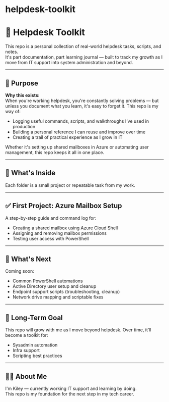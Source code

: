 # helpdesk-toolkit
# 💼 Helpdesk Toolkit

This repo is a personal collection of real-world helpdesk tasks, scripts, and notes.  
It's part documentation, part learning journal — built to track my growth as I move from IT support into system administration and beyond.

---

## 🧠 Purpose

**Why this exists:**  
When you're working helpdesk, you're constantly solving problems — but unless you document what you learn, it's easy to forget it. This repo is my way of:

- Logging useful commands, scripts, and walkthroughs I’ve used in production
- Building a personal reference I can reuse and improve over time
- Creating a trail of practical experience as I grow in IT

Whether it's setting up shared mailboxes in Azure or automating user management, this repo keeps it all in one place.

---

## 📂 What's Inside

Each folder is a small project or repeatable task from my work.


---

## ✅ First Project: Azure Mailbox Setup

A step-by-step guide and command log for:

- Creating a shared mailbox using Azure Cloud Shell
- Assigning and removing mailbox permissions
- Testing user access with PowerShell

---

## 🔄 What's Next

Coming soon:
- Common PowerShell automations
- Active Directory user setup and cleanup
- Endpoint support scripts (troubleshooting, cleanup)
- Network drive mapping and scriptable fixes

---

## 🎯 Long-Term Goal

This repo will grow with me as I move beyond helpdesk. Over time, it’ll become a toolkit for:
- Sysadmin automation
- Infra support
- Scripting best practices

---

## 🧑‍💻 About Me

I'm Kiley — currently working IT support and learning by doing.  
This repo is my foundation for the next step in my tech career.

